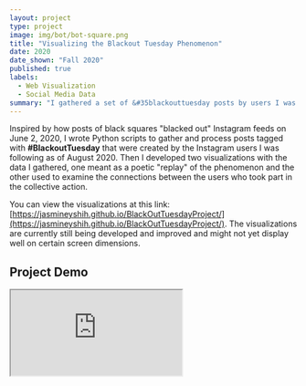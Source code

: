 ```yaml
---
layout: project
type: project
image: img/bot/bot-square.png
title: "Visualizing the Blackout Tuesday Phenomenon"
date: 2020
date_shown: "Fall 2020"
published: true
labels:
  - Web Visualization
  - Social Media Data
summary: "I gathered a set of &#35blackouttuesday posts by users I was following on Instagram and created visualizations to show the progression of the social media collective action and analyze patterns in the data."
---
```


Inspired by how posts of black squares "blacked out" Instagram feeds on June 2, 2020, I wrote Python scripts to gather and process posts tagged with <b>#BlackoutTuesday</b> that were created by the Instagram users I was following as of August 2020. Then I developed two visualizations with the data I gathered, one meant as a poetic "replay" of the phenomenon and the other used to examine the connections between the users who took part in the collective action.

You can view the visualizations at this link: [https://jasmineyshih.github.io/BlackOutTuesdayProject/](https://jasmineyshih.github.io/BlackOutTuesdayProject/).
The visualizations are currently still being developed and improved and might not yet display well on certain screen dimensions.

## Project Demo
<div class="ratio ratio-4x3 my-4">
  <iframe src="https://www.youtube.com/embed/xUmBTv3KdZE" 
          title="BlackoutTuesday Visualization Project Demo" 
          allowfullscreen>
  </iframe>
</div>